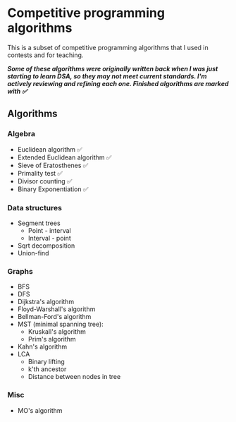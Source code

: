# Competitive programming algorithms

This is a subset of competitive programming algorithms that I used in contests and for teaching.

***Some of these algorithms were originally written back when I was just starting to learn DSA, so they may not meet current standards. I'm actively reviewing and refining each one. Finished algorithms are marked with ✅***

## Algorithms

### Algebra

- Euclidean algorithm ✅
- Extended Euclidean algorithm ✅
- Sieve of Eratosthenes ✅
- Primality test ✅
- Divisor counting ✅
- Binary Exponentiation ✅

### Data structures

- Segment trees
  - Point - interval
  - Interval - point
- Sqrt decomposition
- Union-find

### Graphs

- BFS
- DFS
- Dijkstra's algorithm
- Floyd-Warshall's algorithm
- Bellman-Ford's algorithm
- MST (minimal spanning tree):
  - Kruskall's algorithm
  - Prim's algorithm
- Kahn's algorithm
- LCA
  - Binary lifting
  - k'th ancestor
  - Distance between nodes in tree

### Misc

- MO's algorithm
